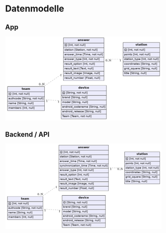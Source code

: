 # Datenmodelle

## App

![ER Diagram App](app.png "ER Diagram für die App")

## Backend / API

![ER Diagram Backend](backend.png "ER Diagram für das Backend")

